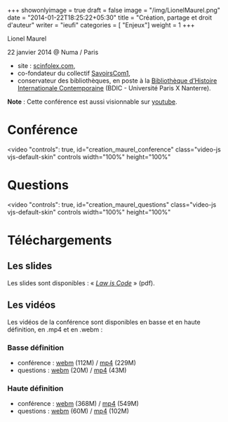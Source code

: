 +++
showonlyimage = true
draft = false
image = "/img/LionelMaurel.png"
date = "2014-01-22T18:25:22+05:30"
title = "Création, partage et droit d'auteur"
writer = "ieufi"
categories = [ "Enjeux"]
weight = 1
+++

Lionel Maurel

22 janvier 2014 @ Numa / Paris
<!--more-->

* site : <a href="https://scinfolex.com">scinfolex.com</a>,
* co-fondateur du collectif <a href="https://www.savoirscom1.info/">SavoirsCom1</a>,
* conservateur des bibliothèques, en poste à la <a href="https://www.bdic.fr/">Bibliothèque d’Histoire Internationale Contemporaine</a> (BDIC - Université Paris X Nanterre).

**Note** : Cette conférence est aussi visionnable sur [youtube](https://www.youtube.com/channel/UCAIt2HaVASaV5f8eQSt1HZQ/videos).

# Conférence

<video "controls": true, id="creation_maurel_conference" class="video-js vjs-default-skin" controls width="100%" height="100%" 
<source src="https://data.iletaitunefoisinternet.fr/creation_maurel/360p/IEUFI_creation_maurel_conference-360p.mp4" type='video/mp4' /> 
<source src="https://data.iletaitunefoisinternet.fr/creation_maurel/360p/IEUFI_creation_maurel_conference-360p.webm" type='video/webm' /> 
</video>

# Questions

<video "controls": true, id="creation_maurel_questions" class="video-js vjs-default-skin" controls width="100%" height="100%" 
<source src="https://data.iletaitunefoisinternet.fr/creation_maurel/360p/IEUFI_creation_maurel_questions-360p.mp4" type='video/mp4' /> 
<source src="https://data.iletaitunefoisinternet.fr/creation_maurel/360p/IEUFI_creation_maurel_questions-360p.webm" type='video/webm' /> 
</video>

# Téléchargements

## Les slides

Les slides sont disponibles : « <em><a href="https://data.iletaitunefoisinternet.fr/creation_maurel/IEUFI_Maurel_law_is_code.pdf">Law is Code</a></em> » (pdf).

## Les vidéos

Les vidéos de la conférence sont disponibles en basse et en haute définition, en .mp4 et en .webm :

### Basse définition

* conférence : <a href="https://data.iletaitunefoisinternet.fr/creation_maurel/360p/IEUFI_creation_maurel_conference-360p.webm">webm</a> (112M) / <a href="https://data.iletaitunefoisinternet.fr/creation_maurel/360p/IEUFI_creation_maurel_conference-360p.mp4">mp4</a> (229M)
* questions : <a href="https://data.iletaitunefoisinternet.fr/creation_maurel/360p/IEUFI_creation_maurel_questions-360p.webm">webm</a> (20M) / <a href="https://data.iletaitunefoisinternet.fr/creation_maurel/360p/IEUFI_creation_maurel_questions-360p.mp4">mp4</a> (43M)


### Haute définition

* conférence : <a href="https://data.iletaitunefoisinternet.fr/creation_maurel/720p/IEUFI_creation_maurel_conference-720.webm">webm</a> (368M) / <a href="https://data.iletaitunefoisinternet.fr/creation_maurel/720p/IEUFI_creation_maurel_conference-720p.mp4">mp4</a> (549M)
* questions : <a href="https://data.iletaitunefoisinternet.fr/creation_maurel/720p/IEUFI_creation_maurel_questions-720.webm">webm</a> (60M) / <a href="https://data.iletaitunefoisinternet.fr/creation_maurel/720p/IEUFI_creation_maurel_questions-720p.mp4">mp4</a> (102M)
